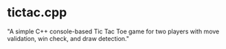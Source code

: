 # tictac.cpp
"A simple C++ console-based Tic Tac Toe game for two players with move validation, win check, and draw detection."
